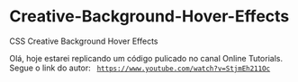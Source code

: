 # Creative-Background-Hover-Effects
CSS Creative Background Hover Effects

Olá, hoje estarei replicando um código pulicado no canal Online Tutorials.
Segue o link do autor:
<code>
  https://www.youtube.com/watch?v=StjmEh211Oc
</code>
